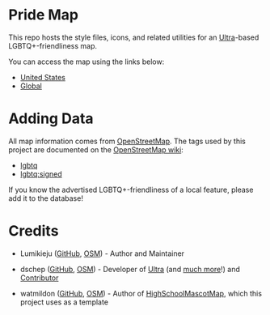 # Pride Map
This repo hosts the style files, icons, and related utilities for an [Ultra](https://overpass-ultra.us/)-based LGBTQ+-friendliness map.

You can access the map using the links below:

* [United States](https://overpass-ultra.us/#map&query=url:https://raw.githubusercontent.com/Lumikeiju/pride-map/refs/heads/main/ultra-query/pride-map-us.ultra)
* [Global](https://overpass-ultra.us/#map&query=url:https://raw.githubusercontent.com/Lumikeiju/pride-map/refs/heads/main/ultra-query/pride-map-world.ultra)

# Adding Data

All map information comes from [OpenStreetMap](https://www.openstreetmap.org/). The tags used by this project are documented on the [OpenStreetMap wiki](https://wiki.openstreetmap.org/):
* [lgbtq](https://wiki.openstreetmap.org/wiki/Key:lgbtq)
* [lgbtq:signed](https://wiki.openstreetmap.org/wiki/Key:lgbtq:signed)

If you know the advertised LGBTQ+-friendliness of a local feature, please add it to the database!

# Credits

* Lumikieju ([GitHub](https://github.com/Lumikeiju), [OSM](https://www.openstreetmap.org/user/Lumikeiju)) - Author and Maintainer

* dschep ([GitHub](https://github.com/dschep), [OSM](https://www.openstreetmap.org/user/dpschep)) - Developer of [Ultra](https://overpass-ultra.us/) (and [much more](https://github.com/dschep?tab=repositories)!) and [Contributor](https://github.com/Lumikeiju/openstreetmap/pull/1)

* watmildon ([GitHub](https://github.com/watmildon), [OSM](https://www.openstreetmap.org/user/watmildon)) - Author of [HighSchoolMascotMap](https://github.com/watmildon/HighSchoolMascotMap), which this project uses as a template
